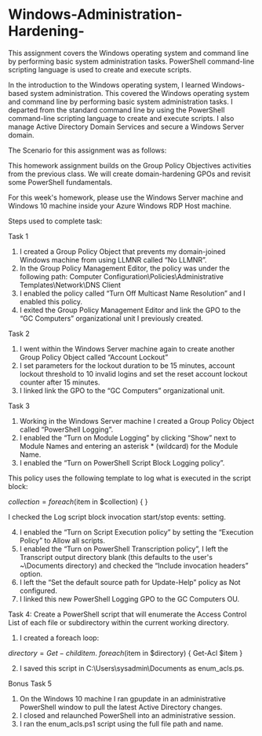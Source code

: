 # Windows-Administration-Hardening-
This assignment covers the Windows operating system and command line by performing basic system administration tasks. PowerShell command-line scripting language is used to create and execute scripts. 

In the introduction to the Windows operating system, I learned Windows-based system administration. This covered the Windows operating system and command line by performing basic system administration tasks. I departed from the standard command line by using the PowerShell command-line scripting language to create and execute scripts. I also manage Active Directory Domain Services and secure a Windows Server domain.


The Scenario for this assignment was as follows:

This homework assignment builds on the Group Policy Objectives activities from the previous class.  We will create domain-hardening GPOs and revisit some PowerShell fundamentals.

For this week's homework, please use the Windows Server machine and Windows 10 machine inside your Azure Windows RDP Host machine.


Steps used to complete task:

Task 1
1.	I created a Group Policy Object that prevents my domain-joined Windows machine from using LLMNR called “No LLMNR”.
2.	In the Group Policy Management Editor, the policy was under the following path: Computer Configuration\Policies\Administrative Templates\Network\DNS Client
3.	I enabled the policy called “Turn Off Multicast Name Resolution” and I enabled this policy.
4.	I exited the Group Policy Management Editor and link the GPO to the “GC Computers” organizational unit I previously created.


Task 2
1.	I went within the Windows Server machine again to create another Group Policy Object called “Account Lockout”
2.	I set parameters for the lockout duration to be 15 minutes, account lockout threshold to 10 invalid logins and set the reset account lockout counter after 15 minutes.
3.	I linked link the GPO to the “GC Computers” organizational unit.


Task 3
1.	Working in the Windows Server machine I created a Group Policy Object  called “PowerShell Logging”.
2.	I enabled the “Turn on Module Logging” by clicking “Show” next to Module Names and entering an asterisk * (wildcard) for the Module Name.
3.	I enabled the “Turn on PowerShell Script Block Logging policy”.

This policy uses the following template to log what is executed in the script block:

$collection = 
   foreach ($item in $collection) {
     <Everything here will get logged by this policy>
}

I checked the Log script block invocation start/stop events: setting.
  
4.	I enabled the “Turn on Script Execution policy” by setting the “Execution Policy” to Allow all scripts.
5.	I enabled the “Turn on PowerShell Transcription policy”,  I left the Transcript output directory blank (this defaults to the user's ~\Documents directory) and checked the “Include invocation headers” option.
6.	I left the “Set the default source path for Update-Help” policy as Not configured.
7.	I linked this new PowerShell Logging GPO to the GC Computers OU.

  

Task 4: Create a PowerShell script that will enumerate the Access Control List of each file or subdirectory within the current working directory. 
1.	I created a foreach loop:
  
$directory=Get-childitem .\
foreach ($item in $directory) {
	Get-Acl $item
}
  
2.	I saved this script in C:\Users\sysadmin\Documents as enum_acls.ps.
  
  
Bonus Task 5 
1.	On the Windows 10 machine I ran gpupdate in an administrative PowerShell window to pull the latest Active Directory changes.
2.	I closed and relaunched PowerShell into an administrative session.
3.	I ran  the enum_acls.ps1 script using the full file path and name.
